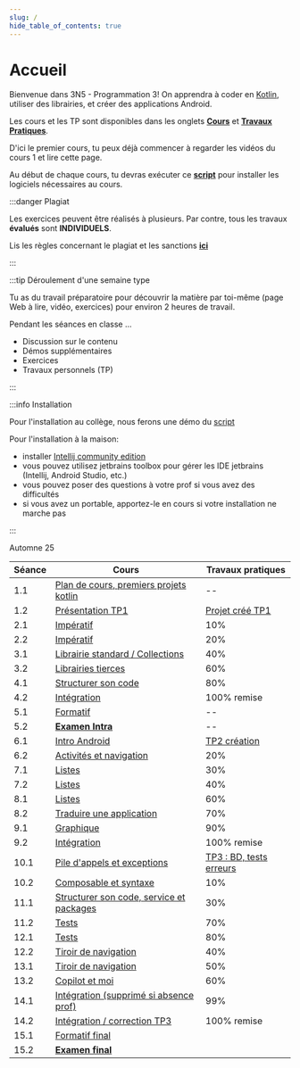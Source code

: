 ```yaml
---
slug: /
hide_table_of_contents: true
---
```


# Accueil

<Row>

<Column>

Bienvenue dans 3N5 - Programmation 3! On apprendra à coder en [Kotlin](https://kotlinlang.org), utiliser des librairies, et créer des applications Android.

Les cours et les TP sont disponibles dans les onglets **[Cours](cours/1.1-accueil)** et **[Travaux Pratiques](tp/tp1)**.

D'ici le premier cours, tu peux déjà commencer à regarder les vidéos du cours 1 et lire cette page.

Au début de chaque cours, tu devras exécuter ce **[script](https://github.com/departement-info-cem/scripts-mobile/tree/main)** pour installer les logiciels nécessaires au cours.

:::danger Plagiat

Les exercices peuvent être réalisés à plusieurs. Par contre, tous les travaux **évalués** sont **INDIVIDUELS**.

Lis les règles concernant le plagiat et les sanctions **[ici](https://info.cegepmontpetit.ca/plagiat)**

:::

:::tip Déroulement d'une semaine type

Tu as du travail préparatoire pour découvrir la matière par toi-même (page Web à lire, vidéo, exercices) pour environ 2 heures de travail.

Pendant les séances en classe ...

- Discussion sur le contenu
- Démos supplémentaires
- Exercices
- Travaux personnels (TP)

:::

:::info Installation

Pour l'installation au collège, nous ferons une démo du [script](https://github.com/departement-info-cem/scripts-mobile/releases/download/Script/ScriptSharp.exe)

Pour l'installation à la maison:

- installer [Intellij community edition](https://www.jetbrains.com/idea/download/other.html)
- vous pouvez utilisez jetbrains toolbox pour gérer les IDE jetbrains (Intellij, Android Studio, etc.)
- vous pouvez poser des questions à votre prof si vous avez des difficultés
- si vous avez un portable, apportez-le en cours si votre installation ne marche pas

:::

</Column>

<Column>

Automne 25

| Séance | Cours                                                                    | Travaux pratiques |
|---------|--------------------------------------------------------------------------|-------------------|
| 1.1 | [Plan de cours, premiers projets kotlin](cours/1.1-accueil)              | -- |
| 1.2 | [Présentation TP1](cours/1.1-accueil)                                    | [Projet créé TP1](tp/tp1) |
| 2.1 | [Impératif](cours/2.1-imperatif)                                         | 10% |
| 2.2 | [Impératif](cours/2.1-imperatif)                                         | 20% |
| 3.1 | [Librairie standard / Collections](cours/3.1-std-lib)                    | 40% |
| 3.2 | [Librairies tierces](cours/3.2-librairies-tierces)                       | 60% |
| 4.1 | [Structurer son code](cours/4.1-structure)                               | 80% |
| 4.2 | [Intégration](cours/4.2-integration-1)                                   | 100% remise |
| 5.1 | [Formatif](cours/5.1-formatif-intra)                                     | -- |
| 5.2 | [**Examen Intra**](cours/5.2-examen-intra)                               | -- |
| 6.1 | [Intro Android](cours/6.1-intro-android)                                 | [TP2 création](tp/tp2) |
| 6.2 | [Activités et navigation](cours/6.2-activites)                           | 20% |
| 7.1 | [Listes](cours/7.1-listes)                                               | 30% |
| 7.2 | [Listes](cours/7.1-listes)                                               | 40% |
| 8.1 | [Listes](cours/7.1-listes)                                               | 60% |
| 8.2 | [Traduire une application](cours/13.2-multilingue)                       | 70% |
| 9.1 | [Graphique](cours/9.1-graphique)                                         | 90% |
| 9.2 | [Intégration](cours/9.2-integration-2)                                   | 100% remise |
| 10.1 | [Pile d'appels et exceptions](cours/10.1-pile-appels-exceptions)         | [TP3 : BD, tests erreurs](tp/tp3) |
| 10.2 | [Composable et syntaxe](cours/7.1-listes)                                | 10% |
| 11.1 | [Structurer son code, service et packages](cours/10.2-structure-android) | 30% |
| 11.2 | [Tests](cours/12.2-tests)                                                | 70% |
| 12.1 | [Tests](cours/12.2-tests)                                                | 80% |
| 12.2 | [Tiroir de navigation](cours/11.1-tiroir)                                | 40% |
| 13.1 | [Tiroir de navigation](cours/11.1-tiroir)                                | 50% |
| 13.2 | [Copilot et moi](cours/11.1-tiroir)                                      | 60% |
| 14.1 | [Intégration (supprimé si absence prof)](cours/14.1-integration-3)       | 99% |
| 14.2 | [Intégration / correction TP3](cours/14.1-integration-3)                 | 100% remise |
| 15.1 | [Formatif final](cours/15.1-formatif-final)                              | |
| 15.2 | [**Examen final**](cours/15.2-examen-final)                              | |

</Column>
</Row>

